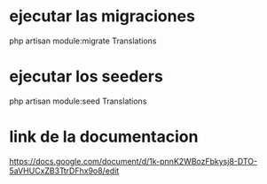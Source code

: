 # ejecutar las migraciones
php artisan module:migrate Translations

# ejecutar los seeders
php artisan module:seed Translations


# link de la documentacion
https://docs.google.com/document/d/1k-pnnK2WBozFbkysj8-DTO-5aVHUCxZB3TtrDFhx9o8/edit
